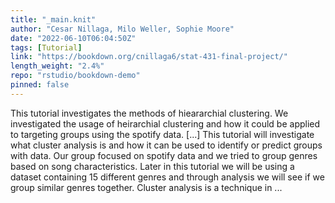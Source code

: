```yaml
---
title: "_main.knit"
author: "Cesar Nillaga, Milo Weller, Sophie Moore"
date: "2022-06-10T06:04:50Z"
tags: [Tutorial]
link: "https://bookdown.org/cnillaga6/stat-431-final-project/"
length_weight: "2.4%"
repo: "rstudio/bookdown-demo"
pinned: false
---
```


This tutorial investigates the methods of hieararchial clustering. We investigated the usage of heirarchial clustering and how it could be applied to targeting groups using the spotify data. [...] This tutorial will investigate what cluster analysis is and how it can be used to identify or predict groups with data. Our group focused on spotify data and we tried to group genres based on song characteristics. Later in this tutorial we will be using a dataset containing 15 different genres and through analysis we will see if we group similar genres together. Cluster analysis is a technique in ...
